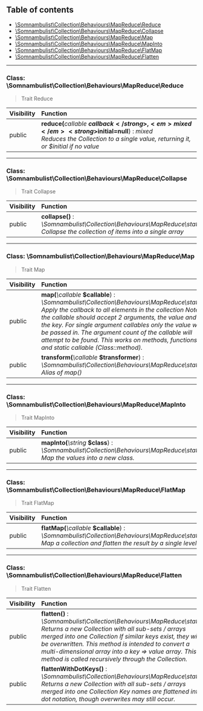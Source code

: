 ## Table of contents

- [\Somnambulist\Collection\Behaviours\MapReduce\Reduce](#class-somnambulistcollectionbehavioursmapreducereduce)
- [\Somnambulist\Collection\Behaviours\MapReduce\Collapse](#class-somnambulistcollectionbehavioursmapreducecollapse)
- [\Somnambulist\Collection\Behaviours\MapReduce\Map](#class-somnambulistcollectionbehavioursmapreducemap)
- [\Somnambulist\Collection\Behaviours\MapReduce\MapInto](#class-somnambulistcollectionbehavioursmapreducemapinto)
- [\Somnambulist\Collection\Behaviours\MapReduce\FlatMap](#class-somnambulistcollectionbehavioursmapreduceflatmap)
- [\Somnambulist\Collection\Behaviours\MapReduce\Flatten](#class-somnambulistcollectionbehavioursmapreduceflatten)

<hr />

### Class: \Somnambulist\Collection\Behaviours\MapReduce\Reduce

> Trait Reduce

| Visibility | Function |
|:-----------|:---------|
| public | <strong>reduce(</strong><em>callable</em> <strong>$callback</strong>, <em>mixed</em> <strong>$initial=null</strong>)</strong> : <em>mixed</em><br /><em>Reduces the Collection to a single value, returning it, or $initial if no value</em> |

<hr />

### Class: \Somnambulist\Collection\Behaviours\MapReduce\Collapse

> Trait Collapse

| Visibility | Function |
|:-----------|:---------|
| public | <strong>collapse()</strong> : <em>\Somnambulist\Collection\Behaviours\MapReduce\static</em><br /><em>Collapse the collection of items into a single array</em> |

<hr />

### Class: \Somnambulist\Collection\Behaviours\MapReduce\Map

> Trait Map

| Visibility | Function |
|:-----------|:---------|
| public | <strong>map(</strong><em>\callable</em> <strong>$callable</strong>)</strong> : <em>\Somnambulist\Collection\Behaviours\MapReduce\static</em><br /><em>Apply the callback to all elements in the collection Note: the callable should accept 2 arguments, the value and the key. For single argument callables only the value will be passed in. The argument count of the callable will attempt to be found. This works on methods, functions and static callable (Class::method).</em> |
| public | <strong>transform(</strong><em>\callable</em> <strong>$transformer</strong>)</strong> : <em>\Somnambulist\Collection\Behaviours\MapReduce\static</em><br /><em>Alias of map()</em> |

<hr />

### Class: \Somnambulist\Collection\Behaviours\MapReduce\MapInto

> Trait MapInto

| Visibility | Function |
|:-----------|:---------|
| public | <strong>mapInto(</strong><em>\string</em> <strong>$class</strong>)</strong> : <em>\Somnambulist\Collection\Behaviours\MapReduce\static</em><br /><em>Map the values into a new class.</em> |

<hr />

### Class: \Somnambulist\Collection\Behaviours\MapReduce\FlatMap

> Trait FlatMap

| Visibility | Function |
|:-----------|:---------|
| public | <strong>flatMap(</strong><em>\callable</em> <strong>$callable</strong>)</strong> : <em>\Somnambulist\Collection\Behaviours\MapReduce\static</em><br /><em>Map a collection and flatten the result by a single level</em> |

<hr />

### Class: \Somnambulist\Collection\Behaviours\MapReduce\Flatten

> Trait Flatten

| Visibility | Function |
|:-----------|:---------|
| public | <strong>flatten()</strong> : <em>\Somnambulist\Collection\Behaviours\MapReduce\static</em><br /><em>Returns a new Collection with all sub-sets / arrays merged into one Collection If similar keys exist, they will be overwritten. This method is intended to convert a multi-dimensional array into a key => value array. This method is called recursively through the Collection.</em> |
| public | <strong>flattenWithDotKeys()</strong> : <em>\Somnambulist\Collection\Behaviours\MapReduce\static</em><br /><em>Returns a new Collection with all sub-sets / arrays merged into one Collection Key names are flattened into dot notation, though overwrites may still occur.</em> |

